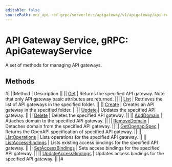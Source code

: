 ```yaml
---
editable: false
sourcePath: en/_api-ref-grpc/serverless/apigateway/v1/apigateway/api-ref/grpc/ApiGateway/index.md
---
```


# API Gateway Service, gRPC: ApiGatewayService

A set of methods for managing API gateways.

## Methods

#|
||Method | Description ||
|| [Get](get.md) | Returns the specified API gateway. Note that only API gateway basic attributes are returned. ||
|| [List](list.md) | Retrieves the list of API gateways in the specified folder. ||
|| [Create](create.md) | Creates an API gateway in the specified folder. ||
|| [Update](update.md) | Updates the specified API gateway. ||
|| [Delete](delete.md) | Deletes the specified API gateway. ||
|| [AddDomain](addDomain.md) | Attaches domain to the specified API gateway. ||
|| [RemoveDomain](removeDomain.md) | Detaches domain from the specified API gateway. ||
|| [GetOpenapiSpec](getOpenapiSpec.md) | Returns the OpenAPI specification of specified API gateway. ||
|| [ListOperations](listOperations.md) | Lists operations for the specified API gateway. ||
|| [ListAccessBindings](listAccessBindings.md) | Lists existing access bindings for the specified API gateway. ||
|| [SetAccessBindings](setAccessBindings.md) | Sets access bindings for the specified API gateway. ||
|| [UpdateAccessBindings](updateAccessBindings.md) | Updates access bindings for the specified API gateway. ||
|#